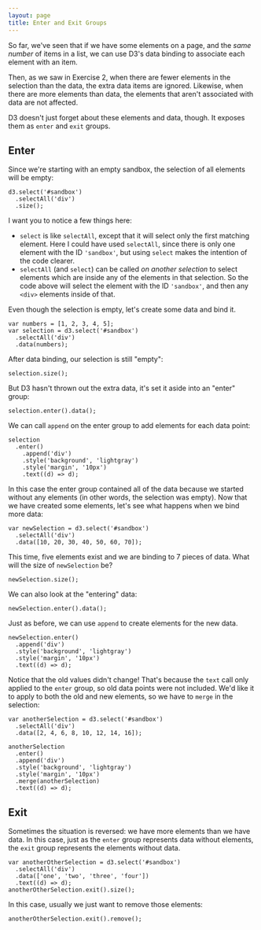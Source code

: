 ```yaml
---
layout: page
title: Enter and Exit Groups
---
```


So far, we've seen that if we have some elements on a page, and the *same number* of items in a list, we can use D3's data binding to associate each element with an item.

Then, as we saw in Exercise 2, when there are fewer elements in the selection than the data, the extra data items are ignored. Likewise, when there are more elements than data, the elements that aren't associated with data are not affected.

D3 doesn't just forget about these elements and data, though. It exposes them as `enter` and `exit` groups.

## Enter

Since we're starting with an empty sandbox, the selection of all elements will be empty:

    d3.select('#sandbox')
      .selectAll('div')
      .size();

I want you to notice a few things here:
- `select` is like `selectAll`, except that it will select only the first matching element. Here I could have used `selectAll`, since there is only one element with the ID `'sandbox'`, but using `select` makes the intention of the code clearer.
- `selectAll` (and `select`) can be called *on another selection* to select elements which are inside any of the elements in that selection. So the code above will select the element with the ID `'sandbox'`, and then any `<div>` elements inside of that.

Even though the selection is empty, let's create some data and bind it.

    var numbers = [1, 2, 3, 4, 5];
    var selection = d3.select('#sandbox')
      .selectAll('div')
      .data(numbers);

After data binding, our selection is still "empty":

    selection.size();

But D3 hasn't thrown out the extra data, it's set it aside into an "enter" group:

    selection.enter().data();

We can call `append` on the enter group to add elements for each data point:

    selection
      .enter()
        .append('div')
        .style('background', 'lightgray')
        .style('margin', '10px')
        .text((d) => d);

In this case the enter group contained all of the data because we started without any elements (in other words, the selection was empty). Now that we have created some elements, let's see what happens when we bind more data:

    var newSelection = d3.select('#sandbox')
      .selectAll('div')
      .data([10, 20, 30, 40, 50, 60, 70]);

This time, five elements exist and we are binding to 7 pieces of data. What will the size of `newSelection` be?

    newSelection.size();

We can also look at the "entering" data:

    newSelection.enter().data();

Just as before, we can use `append` to create elements for the new data.

    newSelection.enter()
      .append('div')
      .style('background', 'lightgray')
      .style('margin', '10px')
      .text((d) => d);

Notice that the old values didn't change! That's because the `text` call only applied to the `enter` group, so old data points were not included. We'd like it to apply to both the old and new elements, so we have to `merge` in the selection:

    var anotherSelection = d3.select('#sandbox')
      .selectAll('div')
      .data([2, 4, 6, 8, 10, 12, 14, 16]);

    anotherSelection
      .enter()
      .append('div')
      .style('background', 'lightgray')
      .style('margin', '10px')
      .merge(anotherSelection)
      .text((d) => d);

## Exit

Sometimes the situation is reversed: we have more elements than we have data. In this case, just as the `enter` group represents data without elements, the `exit` group represents the elements without data.

    var anotherOtherSelection = d3.select('#sandbox')
      .selectAll('div')
      .data(['one', 'two', 'three', 'four'])
      .text((d) => d);
    anotherOtherSelection.exit().size();

In this case, usually we just want to remove those elements:

    anotherOtherSelection.exit().remove();
